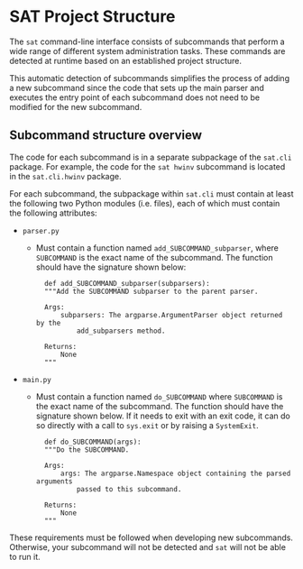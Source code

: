 # SAT Project Structure

The ``sat`` command-line interface consists of subcommands that perform a wide
range of different system administration tasks. These commands are detected at
runtime based on an established project structure.

This automatic detection of subcommands simplifies the process of adding a new
subcommand since the code that sets up the main parser and executes the entry
point of each subcommand does not need to be modified for the new subcommand.

## Subcommand structure overview

The code for each subcommand is in a separate subpackage of the ``sat.cli``
package. For example, the code for the ``sat hwinv`` subcommand is located in
the ``sat.cli.hwinv`` package.

For each subcommand, the subpackage within ``sat.cli`` must contain at least
the following two Python modules (i.e. files), each of which must contain the
following attributes:

* ``parser.py``

    * Must contain a function named ``add_SUBCOMMAND_subparser``, where
      ``SUBCOMMAND`` is the exact name of the subcommand. The function should
      have the signature shown below:
      
            def add_SUBCOMMAND_subparser(subparsers):
            """Add the SUBCOMMAND subparser to the parent parser.

            Args:
                subparsers: The argparse.ArgumentParser object returned by the
                    add_subparsers method.

            Returns:
                None
            """

* ``main.py``

    * Must contain a function named `do_SUBCOMMAND` where ``SUBCOMMAND`` is the
      exact name of the subcommand. The function should have the signature shown
      below. If it needs to exit with an exit code, it can do so directly with
      a call to ``sys.exit`` or by raising a ``SystemExit``.
      
            def do_SUBCOMMAND(args):
            """Do the SUBCOMMAND.
        
            Args:
                args: The argparse.Namespace object containing the parsed arguments
                    passed to this subcommand.
        
            Returns:
                None
            """

These requirements must be followed when developing new subcommands. Otherwise,
your subcommand will not be detected and ``sat`` will not be able to run it.
